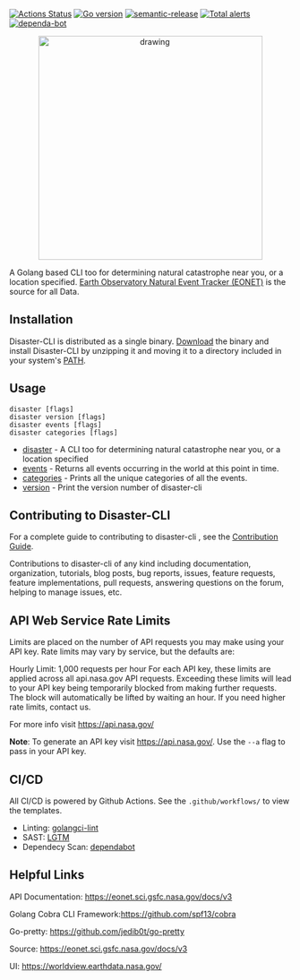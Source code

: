 [![Actions Status](https://github.com/karl-cardenas-coding/disaster-cli/workflows/Go/badge.svg?branch=master)](https://github.com/karl-cardenas-coding/disaster-cli/actions?branch=master)
[![Go version](https://img.shields.io/github/go-mod/go-version/karl-cardenas-coding/disaster-cli)](https://golang.org/dl/)
[![semantic-release](https://img.shields.io/badge/%20%20%F0%9F%93%A6%F0%9F%9A%80-semantic--release-e10079.svg)](https://github.com/semantic-release/semantic-release)
[![Total alerts](https://img.shields.io/lgtm/alerts/g/karl-cardenas-coding/disaster-cli.svg?logo=lgtm&logoWidth=18)](https://lgtm.com/projects/g/karl-cardenas-coding/disaster-cli/alerts/)
[![dependa-bot](https://badgen.net/dependabot/karl-cardenas-coding/disaster-cli/247598538?icon=dependabot)](https://badgen.net/dependabot/thepracticaldev/dev.to?icon=dependabot)

<p align="center">
  <img src="/static/img/disaster-gopher.png" alt="drawing" width="400"/>
</p>

A Golang based CLI too for determining natural catastrophe near you, or a location specified. [Earth Observatory Natural Event Tracker (EONET)](https://eonet.sci.gsfc.nasa.gov/what-is-eonet) is the source for all Data.


## Installation
Disaster-CLI is distributed as a single binary. [Download](https://github.com/karl-cardenas-coding/disaster-cli/releases) the binary and install Disaster-CLI by unzipping it and moving it to a directory included in your system's [PATH](https://superuser.com/questions/284342/what-are-path-and-other-environment-variables-and-how-can-i-set-or-use-them).


## Usage

```
disaster [flags]
disaster version [flags]
disaster events [flags]
disaster categories [flags]

```

* [disaster](/documentation/disaster.md)	 - A CLI too for determining natural catastrophe near you, or a location specified
* [events](/documentation/disaster_events.md)	 - Returns all events occurring in the world at this point in time.
* [categories](/documentation/disaster_categories.md) - Prints all the unique categories of all the events.
* [version](/documentation/disaster_version.md)	 - Print the version number of disaster-cli

## Contributing to Disaster-CLI

For a complete guide to contributing to disaster-cli , see the [Contribution Guide](CONTRIBUTING.md).

Contributions to disaster-cli of any kind including documentation, organization, tutorials, blog posts, bug reports, issues, feature requests, feature implementations, pull requests, answering questions on the forum, helping to manage issues, etc.

## API Web Service Rate Limits
Limits are placed on the number of API requests you may make using your API key. Rate limits may vary by service, but the defaults are:

Hourly Limit: 1,000 requests per hour
For each API key, these limits are applied across all api.nasa.gov API requests. Exceeding these limits will lead to your API key being temporarily blocked from making further requests. The block will automatically be lifted by waiting an hour. If you need higher rate limits, contact us.

For more info visit https://api.nasa.gov/

**Note**: To generate an API key visit https://api.nasa.gov/. Use the `--a` flag to pass in your API key.

## CI/CD 

All CI/CD is powered by Github Actions. See the `.github/workflows/` to view the templates. 

* Linting: [golangci-lint](https://github.com/golangci/golangci-lint)
* SAST: [LGTM](https://lgtm.com/help/lgtm/about-lgtm)
* Dependecy Scan: [dependabot](https://dependabot.com/)


## Helpful Links

API Documentation:  https://eonet.sci.gsfc.nasa.gov/docs/v3

Golang Cobra CLI Framework:https://github.com/spf13/cobra

Go-pretty: https://github.com/jedib0t/go-pretty

Source: https://eonet.sci.gsfc.nasa.gov/docs/v3

UI: https://worldview.earthdata.nasa.gov/
